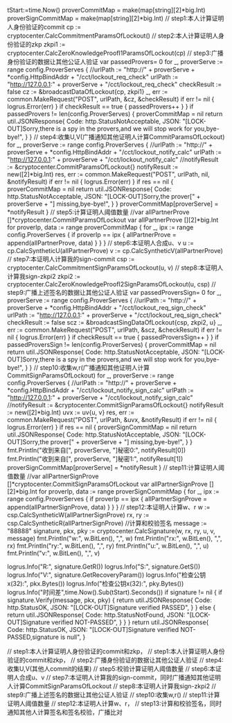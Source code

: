 tStart:=time.Now()
proverCommitMap = make(map[string][2]*big.Int)
proverSignCommitMap = make(map[string][2]*big.Int)
// step1:本人计算证明人身份验证的commit
cp := cryptocenter.CalcCommitmentParamsOfLockout()
// step2:本人计算证明人身份验证的zkp
zkpi1 := cryptocenter.CalcZeroKnowledgeProofI1ParamsOfLockout(cp)
// step3:广播身份验证的数据让其他公证人验证
var passedProvers= 0
for _, proverServe := range config.ProverServes {
   //urlPath := "http://" + proverServe + *config.HttpBindAddr + "/cct/lockout_req_check"
   urlPath := "http://127.0.0.1:" + proverServe + "/cct/lockout_req_check"
   checkResult := false
   cz := &broadcastDataOfLockout{cp, zkpi1}
   _, err := common.MakeRequest("POST", urlPath, &cz, &checkResult)
   if err != nil {
      logrus.Error(err)
   }
   if checkResult == true {
      passedProvers++
   }
}
if passedProvers != len(config.ProverServes) {
   proverCommitMap = nil
   return util.JSONResponse{
      Code: http.StatusNotAcceptable,
      JSON: "[LOCK-OUT]Sorry,there is a spy in the provers,and we will stop work for you,bye-bye!",
   }
}
// step4:收集U,V(广播通知其他证明人计算CommitParamsOfLockout)
for _, proverServe := range config.ProverServes {
   //urlPath := "http://" + proverServe + *config.HttpBindAddr + "/cct/lockout_notify_calc"
   urlPath := "http://127.0.0.1:" + proverServe + "/cct/lockout_notify_calc"
   //notifyResult := &cryptocenter.CommitParamsOfLockout{}
   notifyResult := new([2]*big.Int)
   res, err := common.MakeRequest("POST", urlPath, nil, &notifyResult)
   if err != nil {
      logrus.Error(err)
   }
   if res == nil {
      proverCommitMap = nil
      return util.JSONResponse{
         Code: http.StatusNotAcceptable,
         JSON: "[LOCK-OUT]Sorry,the prover[" + proverServe + "] missing,bye-bye!",
      }
   }
   proverCommitMap[proverServe] = *notifyResult
}
// step5:计算证明人阈值数量
//var allPartnerProve []*cryptocenter.CommitParamsOfLockout
var allPartnerProve [][2]*big.Int
for proverIp, data := range proverCommitMap {
   for _, ipx := range config.ProverServes {
      if proverIp == ipx {
         allPartnerProve = append(allPartnerProve, data)
      }
   }
}
// step6:本证明人合成u、v
u := cp.CalcSyntheticU(allPartnerProve)
v := cp.CalcSyntheticV(allPartnerProve)
// step7:本证明人计算我的sign-commit
csp := cryptocenter.CalcCommitmentSignParamsOfLockout(u, v)
// step8:本证明人计算我sign-zkpi2
zkpi2 := cryptocenter.CalcZeroKnowledgeProofI2SignParamsOfLockout(u, csp)
// step9:广播上述签名的数据让其他公证人验证
var passedProversSign= 0
for _, proverServe := range config.ProverServes {
   //urlPath := "http://" + proverServe + *config.HttpBindAddr + "/cct/lockout_req_sign_check"
   urlPath := "http://127.0.0.1:" + proverServe + "/cct/lockout_req_sign_check"
   checkResult := false
   scz := &broadcastSingDataOfLockout{csp, zkpi2, u}
   _, err := common.MakeRequest("POST", urlPath, &scz, &checkResult)
   if err != nil {
      logrus.Error(err)
   }
   if checkResult == true {
      passedProversSign++
   }
}
if passedProversSign != len(config.ProverServes) {
   proverCommitMap = nil
   return util.JSONResponse{
      Code: http.StatusNotAcceptable,
      JSON: "[LOCK-OUT]Sorry,there is a spy in the provers,and we will stop work for you,bye-bye!",
   }
}
// step10:收集w,r(广播通知其他证明人计算CommitSignParamsOfLockout)
for _, proverServe := range config.ProverServes {
   //urlPath := "http://" + proverServe + *config.HttpBindAddr + "/cct/lockout_notify_sign_calc"
   urlPath := "http://127.0.0.1:" + proverServe + "/cct/lockout_notify_sign_calc"
   //notifyResult := &cryptocenter.CommitSignParamsOfLockout{}
   notifyResult := new([2]*big.Int)
   uvx := uv{u, v}
   res, err := common.MakeRequest("POST", urlPath, &uvx, &notifyResult)
   if err != nil {
      logrus.Error(err)
   }
   if res == nil {
      proverSignCommitMap = nil
      return util.JSONResponse{
         Code: http.StatusNotAcceptable,
         JSON: "[LOCK-OUT]Sorry,the prover[" + proverServe + "] missing,bye-bye!",
      }
   }
   fmt.Println("收到来自[", proverServe, "]秘密0:", notifyResult[0])
   fmt.Println("收到来自[", proverServe, "]秘密1:", notifyResult[1])
   proverSignCommitMap[proverServe] = *notifyResult
}
// step11:计算证明人阈值数量
//var allPartnerSignProve []*cryptocenter.CommitSignParamsOfLockout
var allPartnerSignProve [][2]*big.Int
for proverIp, data := range proverSignCommitMap {
   for _, ipx := range config.ProverServes {
      if proverIp == ipx {
         allPartnerSignProve = append(allPartnerSignProve, data)
      }
   }
}
// step12:本证明人计算w、r
w := csp.CalcSyntheticW(allPartnerSignProve)
rx, ry := csp.CalcSyntheticR(allPartnerSignProve)
//计算和校验签名
message := "88888"
signature, pkx, pky := cryptocenter.CalcSignature(w, rx, ry, u, v, message)
fmt.Println("w:", w.BitLen(), ",", w)
fmt.Println("rx:", w.BitLen(), ",", rx)
fmt.Println("ry:", w.BitLen(), ",", ry)
fmt.Println("u:", w.BitLen(), ",", u)
fmt.Println("v:", w.BitLen(), ",", v)

logrus.Info("R:", signature.GetR())
logrus.Info("S:", signature.GetS())
logrus.Info("V:", signature.GetRecoveryParam())
logrus.Info("检查公钥x(32):", pkx.Bytes())
logrus.Info("检查公钥x(32):", pky.Bytes())
logrus.Info("时间差",time.Now().Sub(tStart).Seconds())
if signature != nil {
   if signature.Verify(message, pkx, pky) {
      return util.JSONResponse{
         Code: http.StatusOK,
         JSON: "[LOCK-OUT]Signature verified PASSED",
      }
   } else {
      return util.JSONResponse{
         Code: http.StatusNotFound,
         JSON: "[LOCK-OUT]Signature verified NOT-PASSED",
      }
   }
}
return util.JSONResponse{
   Code: http.StatusOK,
   JSON: "[LOCK-OUT]Signature verified NOT-PASSED,signature is null",
}



// step1:本人计算证明人身份验证的commit和zkp，
 // step1:本人计算证明人身份验证的commit和zkp，
 // step2:广播身份验证的数据让其他公证人验证
 // step4:收集U,V(其他人commit的结果)
 // step5:校验计算证明人阈值数量
 // step6:本证明人合成u、v
 // step7:本证明人计算我的sign-commit，同时广播通知其他证明人计算CommitSignParamsOfLockout
 // step8:本证明人计算我sign-zkpi2
 // step9:广播上述签名的数据让其他公证人验证
 // step10:收集w,r()
 // step11:计算证明人阈值数量
 // step12:本证明人计算w、r，
 // step13:计算和校验签名，同时通知其他人计算签名和签名校验，广播比对